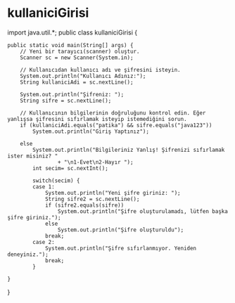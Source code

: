 # kullaniciGirisi
import java.util.*;
public class kullaniciGirisi {

	public static void main(String[] args) {
		// Yeni bir tarayıcı(scanner) oluştur.
		Scanner sc = new Scanner(System.in);
		
		// Kullanıcıdan kullanıcı adı ve şifresini isteyin.
		System.out.println("Kullanıcı Adınız:");
		String kullaniciAdi = sc.nextLine();
		
		System.out.println("Şifreniz: ");
		String sifre = sc.nextLine();
		
		// Kullanıcının bilgilerinin doğruluğunu kontrol edin. Eğer yanlışsa şifresini sıfırlamak isteyip istemediğini sorun.
		if (kullaniciAdi.equals("patika") && sifre.equals("java123"))
			System.out.println("Giriş Yaptınız");

		else
			System.out.println("Bilgileriniz Yanlış! Şifrenizi sıfırlamak ister misiniz? "
					+ "\n1-Evet\n2-Hayır ");
			int secim= sc.nextInt();
			
			switch(secim) {
			case 1:
				System.out.println("Yeni şifre giriniz: ");
				String sifre2 = sc.nextLine();
				if (sifre2.equals(sifre))
					System.out.println("Şifre oluşturulamadı, lütfen başka şifre giriniz.");
				else 
					System.out.println("Şifre oluşturuldu");
				break;
			case 2: 
				System.out.println("Şifre sıfırlanmıyor. Yeniden deneyiniz.");
				break;
			}
			
	}
}
